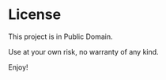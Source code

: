 # License

This project is in Public Domain.

Use at your own risk, no warranty of any kind.

Enjoy!